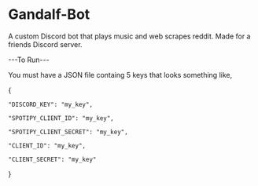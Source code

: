 # Gandalf-Bot

A custom Discord bot that plays music and web scrapes reddit. Made for a friends Discord server.


---To Run---

You must have a JSON file containg 5 keys that looks something like,

{

    "DISCORD_KEY": "my_key",
    
    "SPOTIPY_CLIENT_ID": "my_key",
    
    "SPOTIPY_CLIENT_SECRET": "my_key",
    
    "CLIENT_ID": "my_key", 
    
    "CLIENT_SECRET": "my_key"
    
}
